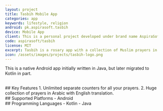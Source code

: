 ```yaml
---
layout: project
title: Tasbih Mobile App
categories: app
keywords: lifestyle, religion
android: pk.aspirasoft.tasbih
device: Mobile App
client: This is a personal project developed under brand name AspiraSoft.
code: aspirasoft/tasbih
license: MIT
excerpt: Tasbih is a rosary app with a collection of Muslim prayers in Arabic and English, and includes a digital counter to keep track of your prayers.
icon: /assets/images/projects/tasbih-logo.png
---
```


This is a native Android app initially written in Java, but later migrated to Kotlin in part.

<br>
## Key Features
1. Unlimited separate counters for all your prayers.
2. Huge collection of prayers in Arabic with English translation.

<br>
## Supported Platforms
- Android

<br>
## Programming Languages
- Kotlin
- Java

